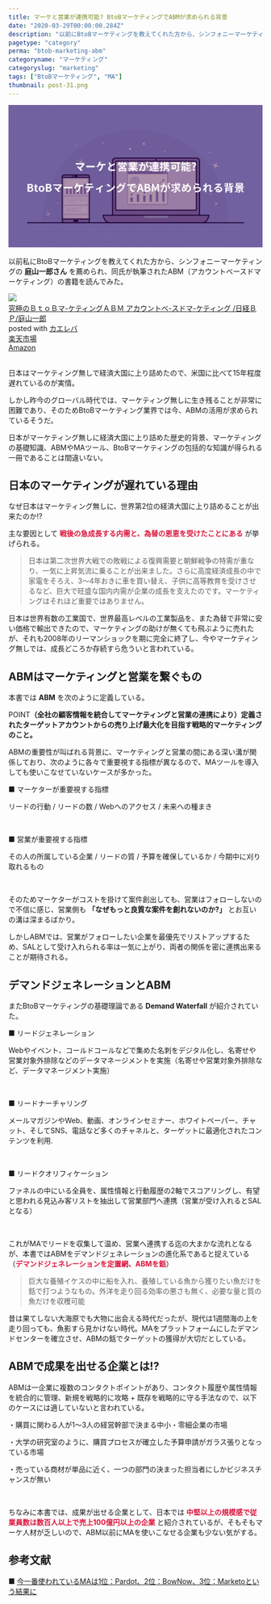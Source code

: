 ```yaml
---
title: マーケと営業が連携可能? BtoBマーケティングでABMが求められる背景
date: "2020-03-29T00:00:00.284Z"
description: "以前にBtoBマーケティングを教えてくれた方から、シンフォニーマーケティングの庭山一郎さんを薦められたので、同氏が執筆されたABM(アカウントベースドマーケティング)の書籍を読んでみた。様々な要因が複雑に絡み合う現代で、日本は世界で稀な「資本主義でありながらマーケティング抜きで大成功出来た国」だったが、それも2008年のリーマンショックで完全に終わり、今やマーケティングというナレッジや機能抜きでは、成長どころか存続すら危ういと言われている。"
pagetype: "category"
perma: "btob-marketing-abm"
categoryname: "マーケティング"
categoryslug: "marketing"
tags: ["BtoBマーケティング", "MA"]
thumbnail: post-31.png
---
```


![](./post-31.png)

以前私にBtoBマーケティングを教えてくれた方から、シンフォニーマーケティングの **庭山一郎さん** を薦められ、同氏が執筆されたABM（アカウントベースドマーケティング）の書籍を読んでみた。

<div class="cstmreba"><div class="kaerebalink-box"><div class="kaerebalink-image"><a href="https://hb.afl.rakuten.co.jp/hgc/g0000015.o51y41f2.g0000015.o51y5a32/kaereba_main_202003301719104955?pc=https%3A%2F%2Fproduct.rakuten.co.jp%2Fproduct%2F-%2F9b0ab3cf0022fd40891fd61b16cb9a3c%2F&m=http%3A%2F%2Fm.product.rakuten.co.jp%2Fproduct%2F9b0ab3cf0022fd40891fd61b16cb9a3c%2F" target="_blank" rel="noopener noreferrer"><img src="https://thumbnail.image.rakuten.co.jp/ran/img/2001/0009/784/822/239/046/20010009784822239046_1.jpg?_ex=150x150" style="border: none;" /></a></div><div class="kaerebalink-info"><div class="kaerebalink-name"><a href="https://hb.afl.rakuten.co.jp/hgc/g0000015.o51y41f2.g0000015.o51y5a32/kaereba_main_202003301719104955?pc=https%3A%2F%2Fproduct.rakuten.co.jp%2Fproduct%2F-%2F9b0ab3cf0022fd40891fd61b16cb9a3c%2F&m=http%3A%2F%2Fm.product.rakuten.co.jp%2Fproduct%2F9b0ab3cf0022fd40891fd61b16cb9a3c%2F" target="_blank" rel="noopener noreferrer">究極のＢｔｏＢマ-ケティングＡＢＭ アカウントベ-スドマ-ケティング  /日経ＢＰ/庭山一郎</a><div class="kaerebalink-powered-date">posted with <a href="https://kaereba.com" rel="nofollow noopener noreferrer" target="_blank">カエレバ</a></div></div><div class="kaerebalink-detail"></div><div class="kaerebalink-link1"><div class="shoplinkrakuten"><a href="https://hb.afl.rakuten.co.jp/hgc/146fe51c.1fd043a3.146fe51d.605dc196/kaereba_main_202003301719104955?pc=https%3A%2F%2Fsearch.rakuten.co.jp%2Fsearch%2Fmall%2F%25E7%25A9%25B6%25E6%25A5%25B5%25E3%2581%25AEBtoB%25E3%2583%259E%25E3%2583%25BC%25E3%2582%25B1%25E3%2583%2586%25E3%2582%25A3%25E3%2583%25B3%25E3%2582%25B0%2F-%2Ff.1-p.1-s.1-sf.0-st.A-v.2%3Fx%3D0%26scid%3Daf_ich_link_urltxt%26m%3Dhttp%3A%2F%2Fm.rakuten.co.jp%2F" target="_blank" rel="noopener noreferrer">楽天市場</a></div><div class="shoplinkamazon"><a href="https://www.amazon.co.jp/gp/search?keywords=%E7%A9%B6%E6%A5%B5%E3%81%AEBtoB%E3%83%9E%E3%83%BC%E3%82%B1%E3%83%86%E3%82%A3%E3%83%B3%E3%82%B0&__mk_ja_JP=%E3%82%AB%E3%82%BF%E3%82%AB%E3%83%8A&tag=kanon123-22" target="_blank" rel="noopener noreferrer">Amazon</a></div></div></div><div class="booklink-footer"></div></div></div>
<br/>

日本はマーケティング無しで経済大国に上り詰めたので、米国に比べて15年程度遅れているのが実情。

しかし昨今のグローバル時代では、マーケティング無しに生き残ることが非常に困難であり、そのためBtoBマーケティング業界では今、ABMの活用が求められているそうだ。

日本がマーケティング無しに経済大国に上り詰めた歴史的背景、マーケティングの基礎知識、ABMやMAツール、BtoBマーケティングの包括的な知識が得られる一冊であることは間違いない。

## 日本のマーケティングが遅れている理由

なぜ日本はマーケティング無しに、世界第2位の経済大国に上り詰めることが出来たのか!?

主な要因として <span style="color: crimson; font-weight: bold;">戦後の急成長する内需と、為替の恩恵を受けたことにある</span> が挙げられる。

> 日本は第二次世界大戦での敗戦による復興需要と朝鮮戦争の特需が重なり、一気に上昇気流に乗ることが出来ました。さらに高度経済成長の中で家電をそろえ、3〜4年おきに車を買い替え、子供に高等教育を受けさせるなど、巨大で旺盛な国内内需が企業の成長を支えたのです。マーケティングはそれほど重要ではありません。

日本は世界有数の工業国で、世界最高レベルの工業製品を、また為替で非常に安い価格で輸出できたので、マーケティングの助けが無くても飛ぶように売れたが、それも2008年のリーマンショックを期に完全に終了し、今やマーケティング無しでは、成長どころか存続すら危ういと言われている。

## ABMはマーケティングと営業を繋ぐもの

本書では **ABM** を次のように定義している。

<span class="mark">POINT</span>**（全社の顧客情報を統合してマーケティングと営業の連携により）定義されたターゲットアカウントからの売り上げ最大化を目指す戦略的マーケティングのこと。**

ABMの重要性が叫ばれる背景に、マーケティングと営業の間にある深い溝が関係しており、次のように各々で重要視する指標が異なるので、MAツールを導入しても使いこなせていないケースが多かった。

<div class="blackboard-box">
<p>■ マーケターが重要視する指標</p>
<p>リードの行動 / リードの数 / Webへのアクセス / 未来への種まき</p>
<br/>
<p>■ 営業が重要視する指標</p>
<p>その人の所属している企業 / リードの質 / 予算を確保しているか / 今期中に刈り取れるもの</p>
<div class="chalk1"></div>
<div class="chalk2"></div>
</div>
<br/>

そのためマーケターがコストを掛けて案件創出しても、営業はフォローしないので不信に感じ、営業側も **「なぜもっと良質な案件を創れないのか?」** とお互いの溝は深まるばかり。

しかしABMでは、営業がフォローしたい企業を最優先でリストアップするため、SALとして受け入れられる率は一気に上がり、両者の関係を密に連携出来ることが期待される。

## デマンドジェネレーションとABM

またBtoBマーケティングの基礎理論である **Demand Waterfall** が紹介されていた。

<div class="blackboard-box">
<p>■ リードジェネレーション</p>
<p>Webやイベント、コールドコールなどで集めた名刺をデジタル化し、名寄せや営業対象外排除などのデータマネージメントを実施（名寄せや営業対象外排除など、データマネージメント実施）</p>
<br/>
<p>■ リードナーチャリング</p>
<p>メールマガジンやWeb、動画、オンラインセミナー、ホワイトペーパー、チャット、そしてSNS、電話など多くのチャネルと、ターゲットに最適化されたコンテンツを利用.</p>
<br/>
<p>■ リードクオリフィケーション</p>
<p>ファネルの中にいる全員を、属性情報と行動履歴の2軸でスコアリングし、有望と思われる見込み客リストを抽出して営業部門へ連携（営業が受け入れるとSALとなる）</p>
<div class="chalk1"></div>
<div class="chalk2"></div>
</div>
<br/>

これがMAでリードを収集して温め、営業へ連携する迄の大まかな流れとなるが、本書ではABMをデマンドジェネレーションの進化系であると捉えている（<span style="color: crimson; font-weight: bold;">デマンドジェネレーションを定置網、ABMを銛</span>）

> 巨大な養殖イケスの中に船を入れ、養殖している魚から獲りたい魚だけを銛で打つようなもの。外洋を走り回る効率の悪さも無く、必要な量と質の魚だけを収穫可能

昔は果てしない大海原でも大物に出会える時代だったが、現代は1週間海の上を走り回っても、魚影すら見かけない時代。MAをプラットフォームにしたデマンドセンターを確立させ、ABMの銛でターゲットの獲得が大切だとしている。

## ABMで成果を出せる企業とは!?

ABMは一企業に複数のコンタクトポイントがあり、コンタクト履歴や属性情報を統合的に管理、新規を戦略的に攻略 + 既存を戦略的に守る手法なので、以下のケースには適していないと言われている。

<div class="blackboard-box">
<p>・購買に関わる人が1〜3人の経営幹部で決まる中小・零細企業の市場</p>
<p>・大学の研究室のように、購買プロセスが確立した予算申請がガラス張りとなっている市場</p>
<p>・売っている商材が単品に近く、一つの部門の決まった担当者にしかビジネスチャンスが無い</p>
<div class="chalk1"></div>
<div class="chalk2"></div>
</div>
<br/>

ちなみに本書では、成果が出せる企業として、日本では <span style="color: crimson; font-weight: bold;">中堅以上の規模感で従業員数は数百人以上で売上100億円以上の企業</span>  と紹介されているが、そもそもマーケ人材が乏しいので、ABM以前にMAを使いこなせる企業も少ない気がする。

## 参考文献
■ [今一番使われているMAは1位：Pardot、2位：BowNow、3位：Marketoという結果に](https://mtame.jp/martec/MA_introduction/)  
